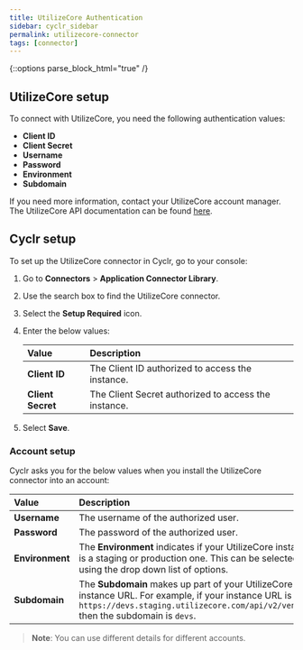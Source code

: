 ```yaml
---
title: UtilizeCore Authentication
sidebar: cyclr_sidebar
permalink: utilizecore-connector
tags: [connector]
---
```

{::options parse_block_html="true" /}
<section class="card">

## UtilizeCore setup


To connect with UtilizeCore, you need the following authentication values:
* **Client ID**
* **Client Secret**
* **Username**
* **Password**
* **Environment** 
* **Subdomain**

If you need more information, contact your UtilizeCore account manager. The UtilizeCore API documentation can be found [here](https://app.swaggerhub.com/apis-docs/utilizecore/utilizecore-mobile/2.0.0#/).

</section>

<section class="card">

## Cyclr setup

To set up the UtilizeCore connector in Cyclr, go to your console:

1. Go to **Connectors** > **Application Connector Library**.

2. Use the search box to find the UtilizeCore connector.

3. Select the **Setup Required** icon.

4. Enter the below values:

   | Value              | Description                                 |
   | :----------------- | :------------------------------------------ |
   | **Client ID** | The Client ID authorized to access the instance. |
   | **Client Secret**     | The Client Secret authorized to access the instance. |
   
7. Select **Save**.

### Account setup

Cyclr asks you for the below values when you install the UtilizeCore connector into an account:

| Value           | Description                                                  |
| :-------------- | :----------------------------------------------------------- |
| **Username**    | The username of the authorized user.                         |
| **Password**    | The password of the authorized user.                         |
| **Environment** | The **Environment** indicates if your UtilizeCore instance is a staging or production one. This can be selected using the drop down list of options. |
| **Subdomain**   | The **Subdomain** makes up part of your UtilizeCore instance URL. For example, if your instance URL is `https://devs.staging.utilizecore.com/api/v2/vendors` then the subdomain is `devs`. |

> **Note**: You can use different details for different accounts.


</section>
